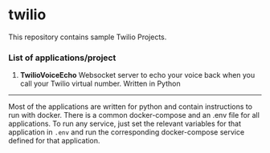 # twilio
This repository contains sample Twilio Projects.

### List of applications/project

1. **TwilioVoiceEcho**
Websocket server to echo your voice back when you call your Twilio virtual number. Written in Python

---
Most of the  applications are written for python and contain instructions to run with docker.
There is a common docker-compose and an .env file for all applications. To run any service, just set the relevant variables for that application in `.env` and  run the corresponding docker-compose service defined for that application.
